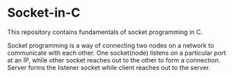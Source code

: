 # Socket-in-C
This repository contains fundamentals of socket programming in C.  


Socket programming is a way of connecting two nodes on a network to communicate with each other.
One socket(node) listens on a particular port at an IP, while other socket reaches out to the other to form a connection. Server forms the listener socket while client reaches out to the server.
